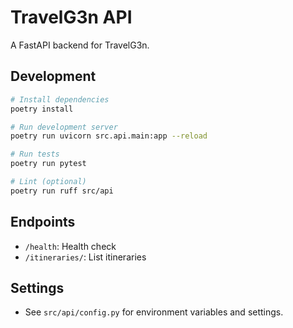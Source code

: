 # TravelG3n API

A FastAPI backend for TravelG3n.

## Development

```bash
# Install dependencies
poetry install

# Run development server
poetry run uvicorn src.api.main:app --reload

# Run tests
poetry run pytest

# Lint (optional)
poetry run ruff src/api
```

## Endpoints
- `/health`: Health check
- `/itineraries/`: List itineraries

## Settings
- See `src/api/config.py` for environment variables and settings.
